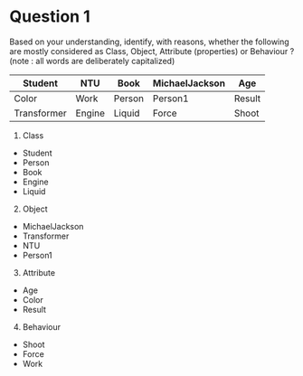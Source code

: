 # Question 1

Based on your understanding, identify, with reasons, whether the following are
mostly considered as Class, Object, Attribute (properties) or Behaviour ?
(note : all words are deliberately capitalized)

| Student| NTU    | Book   | MichaelJackson | Age |
| ------ | ------ | ------ | ------ | ------ |
| Color  | Work   | Person | Person1| Result |
| Transformer | Engine | Liquid | Force | Shoot |

1. Class
- Student
- Person
- Book
- Engine
- Liquid

2. Object
- MichaelJackson
- Transformer
- NTU
- Person1

3. Attribute
- Age
- Color
- Result

4. Behaviour
- Shoot
- Force
- Work
